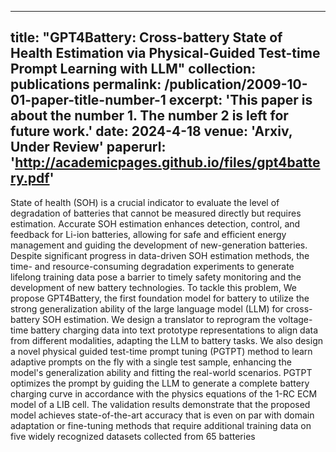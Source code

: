  ---
title: "GPT4Battery: Cross-battery State of Health Estimation via Physical-Guided Test-time Prompt Learning with LLM"
collection: publications
permalink: /publication/2009-10-01-paper-title-number-1
excerpt: 'This paper is about the number 1. The number 2 is left for future work.'
date: 2024-4-18
venue: 'Arxiv, Under Review'
paperurl: 'http://academicpages.github.io/files/gpt4battery.pdf'
---

State of health (SOH) is a crucial indicator to evaluate the level of
degradation of  batteries that cannot be measured directly but requires
estimation. Accurate SOH estimation enhances detection, control, and feedback
for Li-ion batteries, allowing for safe and efficient energy management and
guiding the development of new-generation batteries. Despite significant
progress in data-driven SOH estimation methods, the time- and
resource-consuming degradation experiments to generate lifelong training data
pose a barrier to timely safety monitoring and the development of new battery
technologies. To tackle this problem, We propose GPT4Battery, the first
foundation model for battery to utilize the strong generalization ability of
the large language model (LLM) for cross-battery SOH estimation. We design a
translator to reprogram the voltage-time battery charging data into text
prototype representations to align data from different modalities, adapting
the LLM to battery tasks. We also design a novel physical guided test-time
prompt tuning (PGTPT) method to learn adaptive prompts on the fly with a
single test sample, enhancing the model's generalization ability and fitting
the real-world scenarios. PGTPT optimizes the prompt by guiding the LLM to
generate a complete battery charging curve in accordance with the physics
equations of the 1-RC ECM model of a LIB cell. The validation results
demonstrate that the proposed model achieves state-of-the-art accuracy that is
even on par with domain adaptation or fine-tuning methods that require
additional training data on five widely recognized datasets collected from 65
batteries
